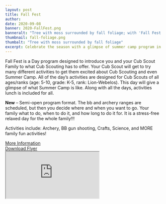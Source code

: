```yaml
---
layout: post
title: Fall Fest
author:
date: 2020-09-08
banner: 2020-FallFest.png
banneralt: "Tree with moss surrounded by fall foliage; with 'Fall Fest - Saturdays, October 10-31'"
thumbnail: fall-foliage.png
thumbalt: "Tree with moss surrounded by fall foliage"
excerpt: Celebrate the season with a glimpse of summer camp program in the fall!
---
```


Fall Fest is a Day program designed to introduce you and your Cub Scout Family to what Cub Scouting has to offer.  Your Cub Scout will get to try many different activities to get them excited about Cub Scouting and even Summer Camp.  All of the day’s activities are designed for Cub Scouts of all ages/ranks (age:  5-10, grade:  K-5, rank: Lion-Webelos).  This day will give a glimpse of what Summer Camp is like.  Along with all the days, activities lunch is included for all.

**New** – Semi-open program format.  The bb and archery ranges are scheduled, but then you decide where and when you want to go.   Your family what to do, when to do it, and how long to do it for.  It is a stress-free relaxed day for the whole family!!!  

Activities include:
Archery, BB gun shooting, Crafts, Science, and MORE family fun activities!

<div class="text-center my-5">
  <a href="/weekend/fall-fest" class="btn btn-primary btn-lg">More Information</a>
</div>
<div class="text-center my-5">
  <a href="/files/weekend_details/FallFest2020.pdf" class="btn btn-primary btn-lg" download>Download Flyer</a>
</div>

<div class="embed-responsive embed-responsive-16by9 mb-3">
  <iframe class="embed-responsive-item" src="https://www.youtube.com/embed/-WOq4mruCgY" allow="accelerometer; autoplay; encrypted-media; gyroscope; picture-in-picture" allowfullscreen></iframe>
</div>
